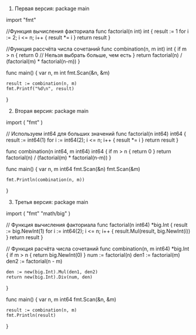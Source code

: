 1) Первая версия:
package main

import "fmt"

//Функция вычисления факториала
func factorial(n int) int {
	result := 1
	for i := 2; i <= n; i++ {
		result *= i
	}
	return result
}

//Функция рассчёта числа сочетаний
func combination(n, m int) int {
	if m > n {
		return 0 // Нельзя выбрать больше, чем есть
	}
	return factorial(n) / (factorial(m) * factorial(n-m))
}

func main() {
	var n, m int
	fmt.Scan(&n, &m)

	result := combination(n, m)
	fmt.Printf("%d\n", result)
}

2) Вторая версия:
package main

import (
	"fmt"
)

// Используем int64 для больших значений
func factorial(n int64) int64 {
	result := int64(1)
	for i := int64(2); i <= n; i++ {
		result *= i
	}
	return result
}

func combination(n int64, m int64) int64 {
	if m > n {
		return 0
	}
	return factorial(n) / (factorial(m) * factorial(n-m))
}

func main() {
	var n, m int64
	fmt.Scan(&n)
	fmt.Scan(&m)

	fmt.Println(combination(n, m))
}

3) Третья версия:
package main

import (
	"fmt"
	"math/big"
)

// Функция вычисления факториала
func factorial(n int64) *big.Int {
	result := big.NewInt(1)
	for i := int64(2); i <= n; i++ {
		result.Mul(result, big.NewInt(i))
	}
	return result
}

// Функция расчёта числа сочетаний
func combination(n, m int64) *big.Int {
	if m > n {
		return big.NewInt(0)
	}
	num := factorial(n)
	den1 := factorial(m)
	den2 := factorial(n - m)

	den := new(big.Int).Mul(den1, den2)
	return new(big.Int).Div(num, den)
}

func main() {
	var n, m int64
	fmt.Scan(&n, &m)

	result := combination(n, m)
	fmt.Println(result)
}